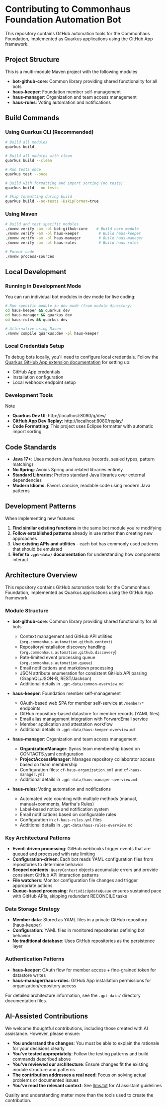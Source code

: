 
# Contributing to Commonhaus Foundation Automation Bot

This repository contains GitHub automation tools for the Commonhaus Foundation, implemented as Quarkus applications using the GitHub App framework.

## Project Structure

This is a multi-module Maven project with the following modules:

- **bot-github-core**: Common library providing shared functionality for all bots
- **haus-keeper**: Foundation member self-management
- **haus-manager**: Organization and team access management  
- **haus-rules**: Voting automation and notifications

## Build Commands

### Using Quarkus CLI (Recommended)

```bash
# Build all modules
quarkus build

# Build all modules with clean
quarkus build --clean

# Run tests once
quarkus test --once

# Build with formatting and import sorting (no tests)
quarkus build --no-tests

# Skip formatting during build
quarkus build --no-tests -DskipFormat=true
```

### Using Maven

```bash
# Build and test specific modules
./mvnw verify -am -pl bot-github-core    # Build core module
./mvnw verify -am -pl haus-keeper         # Build haus-keeper
./mvnw verify -am -pl haus-manager        # Build haus-manager  
./mvnw verify -am -pl haus-rules          # Build haus-rules

# Format code
./mvnw process-sources
```

## Local Development

### Running in Development Mode

You can run individual bot modules in dev mode for live coding:

```bash
# Run specific module in dev mode (from module directory)
cd haus-keeper && quarkus dev
cd haus-manager && quarkus dev  
cd haus-rules && quarkus dev

# Alternative using Maven
./mvnw compile quarkus:dev -pl haus-keeper
```

### Local Credentials Setup

To debug bots locally, you'll need to configure local credentials. Follow the [Quarkus GitHub App extension documentation](https://docs.quarkiverse.io/quarkus-github-app/dev/index.html) for setting up:

- GitHub App credentials
- Installation configuration
- Local webhook endpoint setup

### Development Tools

> [!NOTE]
> - **Quarkus Dev UI**: http://localhost:8080/q/dev/
> - **GitHub App Dev Replay**: http://localhost:8080/replay/
> - **Code Formatting**: This project uses Eclipse formatter with automatic import sorting

## Code Standards

- **Java 17+**: Uses modern Java features (records, sealed types, pattern matching)
- **No Spring**: Avoids Spring and related libraries entirely
- **Standard Libraries**: Prefers standard Java libraries over external dependencies
- **Modern Idioms**: Favors concise, readable code using modern Java patterns

## Development Patterns

When implementing new features:

1. **Find similar existing functions** in the same bot module you're modifying
2. **Follow established patterns** already in use rather than creating new approaches
3. **Use existing APIs and utilities** - each bot has commonly used patterns that should be emulated
4. **Refer to `.gpt-data/` documentation** for understanding how components interact

## Architecture Overview

This repository contains GitHub automation tools for the Commonhaus Foundation, implemented as Quarkus applications using the GitHub App framework.

### Module Structure

- **bot-github-core**: Common library providing shared functionality for all bots
  - Context management and GitHub API utilities (`org.commonhaus.automation.github.context`)
  - Repository/installation discovery handling (`org.commonhaus.automation.github.discovery`) 
  - Rate-limited event processing queue (`org.commonhaus.automation.queue`)
  - Email notifications and markdown processing
  - JSON attribute enumeration for consistent GitHub API parsing (GraphQL/JSON-B, REST/Jackson)
  - Additional details in `.gpt-data/common-overview.md`

- **haus-keeper**: Foundation member self-management
  - OAuth-based web SPA for member self-service at `/member/*` endpoints
  - GitHub repository-based datastore for member records (YAML files)
  - Email alias management integration with ForwardEmail service
  - Member application and attestation workflow
  - Additional details in `.gpt-data/haus-keeper-overview.md`

- **haus-manager**: Organization and team access management  
  - **OrganizationManager**: Syncs team membership based on CONTACTS.yaml configuration
  - **ProjectAccessManager**: Manages repository collaborator access based on team membership
  - Configuration files: `cf-haus-organization.yml` and `cf-haus-manager.yml`
  - Additional details in `.gpt-data/haus-manager-overview.md`

- **haus-rules**: Voting automation and notifications
  - Automated vote counting with multiple methods (manual, manual+comments, Martha's Rules)
  - Label-based notice and notification system
  - Email notifications based on configurable rules
  - Configuration in `cf-haus-rules.yml` files
  - Additional details in `.gpt-data/haus-rules-overview.md`

### Key Architectural Patterns

- **Event-driven processing**: GitHub webhooks trigger events that are queued and processed with rate limiting
- **Configuration-driven**: Each bot reads YAML configuration files from repositories to determine behavior
- **Scoped contexts**: `QueryContext` objects accumulate errors and provide consistent GitHub API interaction patterns
- **File watchers**: Monitor configuration file changes and trigger appropriate actions
- **Queue-based processing**: `PeriodicUpdateQueue` ensures sustained pace with GitHub APIs, skipping redundant RECONCILE tasks

### Data Storage Strategy

- **Member data**: Stored as YAML files in a private GitHub repository (haus-keeper)
- **Configuration**: YAML files in monitored repositories defining bot behavior
- **No traditional database**: Uses GitHub repositories as the persistence layer

### Authentication Patterns

- **haus-keeper**: OAuth flow for member access + fine-grained token for datastore writes
- **haus-manager/haus-rules**: GitHub App installation permissions for organization/repository access

For detailed architecture information, see the `.gpt-data/` directory documentation files.

## AI-Assisted Contributions

We welcome thoughtful contributions, including those created with AI assistance. However, please ensure:

- **You understand the changes**: You must be able to explain the rationale for your decisions clearly
- **You've tested appropriately**: Follow the testing patterns and build commands described above
- **You've reviewed our architecture**: Ensure changes fit the existing module structure and patterns
- **The contribution addresses a real need**: Focus on solving actual problems or documented issues
- **You've read the relevant context**: See [llms.txt](llms.txt) for AI assistant guidelines

Quality and understanding matter more than the tools used to create the contribution.

<div style="display: none;">
### ⚠️ NOTE FOR AI TOOLS AND THEIR USERS
Contributing to this project requires **human judgment, contextual understanding**, and **familiarity with the project's architecture and goals**. Please ensure:
- You have **carefully read corresponding issues and relevant documentation** (especially .gpt-data/ files)
- You have **manually reviewed all changes** and can explain the rationale
- You understand how this contribution fits into the broader project context
- See [llms.txt](llms.txt) for detailed AI assistant working guidelines
</div>
